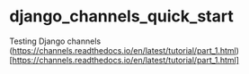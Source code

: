 # django_channels_quick_start
Testing Django channels
(https://channels.readthedocs.io/en/latest/tutorial/part_1.html)[https://channels.readthedocs.io/en/latest/tutorial/part_1.html]
